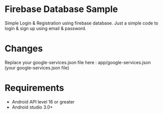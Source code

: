 # Firebase Database Sample

Simple Login & Registration using firebase database. 
Just a simple code to login & sign up using email & password.

# Changes 

Replace your google-services.json file here : app/google-services.json (your google-services.json file)

# Requirements

- Android API level 16 or greater
- Android studio 3.0+
